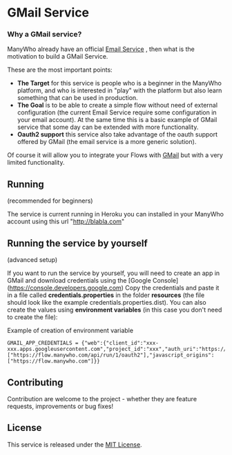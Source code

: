 GMail Service
=============

### Why a GMail service?

ManyWho already have an official [Email Service](https://github.com/manywho/service-email) , then what is the motivation to build a GMail Service.

These are the most important points:

- **The Target** for this service is people who is a beginner in the ManyWho platform, and who is interested in "play" with the platform but also learn something that can be used in production.
- **The Goal** is to be able to create a simple flow without need of external configuration (the current Email Service require some configuration in your email account). At the same time this is a basic example of GMail service that some day can be extended with more functionality.
- **Oauth2 support** this service also take advantage of the oauth support offered by GMail (the email service is a more generic solution).

Of course it will allow you to integrate your Flows with [GMail](https://www.gmail.com) but with a very limited functionality.

## Running
(recommended for beginners)

The service is current running in Heroku you can installed in your ManyWho account using this url "http://blabla.com"


## Running the service by yourself
(advanced setup)

If you want to run the service by yourself, you will need to create an app in GMail and download credentials using the [Google Console] (https://console.developers.google.com)
Copy the credentials and paste it in a file called **credentials.properties** in the folder **resources** (the file should look like the example credentials.properties.dist).
You can also create the values using **environment variables** (in this case you don't need to create the file):

Example of creation of environment variable
```
GMAIL_APP_CREDENTIALS = {"web":{"client_id":"xxx-xxx.apps.googleusercontent.com","project_id":"xxx","auth_uri":"https://accounts.google.com/o/oauth2/auth","token_uri":"https://accounts.google.com/o/oauth2/token","auth_provider_x509_cert_url":"https://www.googleapis.com/oauth2/v1/certs","client_secret":"xxx","redirect_uris":["https://flow.manywho.com/api/run/1/oauth2"],"javascript_origins":["https://flow.manywho.com"]}}
```
## Contributing

Contribution are welcome to the project - whether they are feature requests, improvements or bug fixes!


## License

This service is released under the [MIT License](http://opensource.org/licenses/mit-license.php).